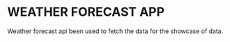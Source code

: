# WEATHER FORECAST APP  

Weather forecast api been used to fetch the data for the showcase of data.
